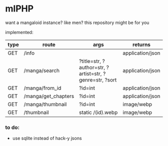 # mlPHP
want a mangaloid instance? like men? this repository might be for you

implemented:

| type | route | args | returns |
| -------------| ------------- | ------------- | ------------- |
| GET | /info  | | application/json  |
| GET | /manga/search  | ?title=str, ?author=str, ?artist=str, ?genre=str, ?sort | application/json  |
| GET | /manga/from_id  | ?id=int | application/json  |
| GET | /manga/get_chapters  | ?id=int | application/json  |
| GET | /manga/thumbnail  | ?id=int | image/webp  |
| GET | /thumbnail  | static /(id).webp | image/webp  |

### to do:
* use sqlite instead of hack-y jsons
